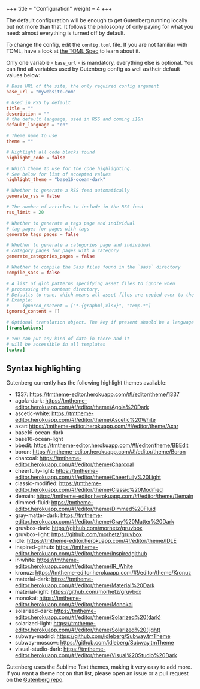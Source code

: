 +++
title = "Configuration"
weight = 4
+++

The default configuration will be enough to get Gutenberg running locally but not more than that.
It follows the philosophy of only paying for what you need: almost everything is turned off by default.

To change the config, edit the `config.toml` file.
If you are not familiar with TOML, have a look at [the TOML Spec](https://github.com/toml-lang/toml)
to learn about it.

Only one variable - `base_url` - is mandatory, everything else is optional. You can find all variables
used by Gutenberg config as well as their default values below:


```toml
# Base URL of the site, the only required config argument
base_url = "mywebsite.com"

# Used in RSS by default
title = ""
description = ""
# the default language, used in RSS and coming i18n
default_language = "en"

# Theme name to use
theme = ""

# Highlight all code blocks found
highlight_code = false

# Which theme to use for the code highlighting.
# See below for list of accepted values
highlight_theme = "base16-ocean-dark"

# Whether to generate a RSS feed automatically
generate_rss = false

# The number of articles to include in the RSS feed
rss_limit = 20

# Whether to generate a tags page and individual
# tag pages for pages with tags
generate_tags_pages = false

# Whether to generate a categories page and individual
# category pages for pages with a category
generate_categories_pages = false

# Whether to compile the Sass files found in the `sass` directory
compile_sass = false

# A list of glob patterns specifying asset files to ignore when
# processing the content directory. 
# Defaults to none, which means all asset files are copied over to the public folder.
# Example:
#     ignored_content = ["*.{graphml,xlsx}", "temp.*"]
ignored_content = []

# Optional translation object. The key if present should be a language code
[translations]

# You can put any kind of data in there and it
# will be accessible in all templates
[extra]
```

## Syntax highlighting

Gutenberg currently has the following highlight themes available:

- 1337: https://tmtheme-editor.herokuapp.com/#!/editor/theme/1337
- agola-dark: https://tmtheme-editor.herokuapp.com/#!/editor/theme/Agola%20Dark
- ascetic-white: https://tmtheme-editor.herokuapp.com/#!/editor/theme/Ascetic%20White
- axar: https://tmtheme-editor.herokuapp.com/#!/editor/theme/Axar
- base16-ocean-dark
- base16-ocean-light 
- bbedit: https://tmtheme-editor.herokuapp.com/#!/editor/theme/BBEdit
- boron: https://tmtheme-editor.herokuapp.com/#!/editor/theme/Boron
- charcoal: https://tmtheme-editor.herokuapp.com/#!/editor/theme/Charcoal
- cheerfully-light: https://tmtheme-editor.herokuapp.com/#!/editor/theme/Cheerfully%20Light
- classic-modified: https://tmtheme-editor.herokuapp.com/#!/editor/theme/Classic%20Modified
- demain: https://tmtheme-editor.herokuapp.com/#!/editor/theme/Demain
- dimmed-fluid: https://tmtheme-editor.herokuapp.com/#!/editor/theme/Dimmed%20Fluid
- gray-matter-dark: https://tmtheme-editor.herokuapp.com/#!/editor/theme/Gray%20Matter%20Dark
- gruvbox-dark: https://github.com/morhetz/gruvbox
- gruvbox-light: https://github.com/morhetz/gruvbox
- idle: https://tmtheme-editor.herokuapp.com/#!/editor/theme/IDLE
- inspired-github: https://tmtheme-editor.herokuapp.com/#!/editor/theme/Inspiredgithub
- ir-white: https://tmtheme-editor.herokuapp.com/#!/editor/theme/IR_White
- kronuz: https://tmtheme-editor.herokuapp.com/#!/editor/theme/Kronuz
- material-dark: https://tmtheme-editor.herokuapp.com/#!/editor/theme/Material%20Dark
- material-light: https://github.com/morhetz/gruvbox
- monokai: https://tmtheme-editor.herokuapp.com/#!/editor/theme/Monokai
- solarized-dark: https://tmtheme-editor.herokuapp.com/#!/editor/theme/Solarized%20(dark)
- solarized-light: https://tmtheme-editor.herokuapp.com/#!/editor/theme/Solarized%20(light)
- subway-madrid: https://github.com/idleberg/Subway.tmTheme
- subway-moscow: https://github.com/idleberg/Subway.tmTheme
- visual-studio-dark: https://tmtheme-editor.herokuapp.com/#!/editor/theme/Visual%20Studio%20Dark

Gutenberg uses the Sublime Text themes, making it very easy to add more.
If you want a theme not on that list, please open an issue or a pull request on the [Gutenberg repo](https://github.com/Keats/gutenberg).
